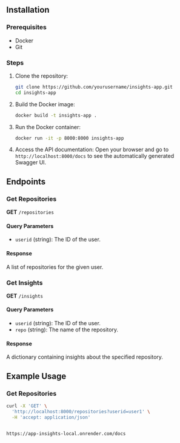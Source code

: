 
## Installation

### Prerequisites
- Docker
- Git

### Steps

1. Clone the repository:
    ```sh
    git clone https://github.com/yourusername/insights-app.git
    cd insights-app
    ```

2. Build the Docker image:
    ```sh
    docker build -t insights-app .
    ```

3. Run the Docker container:
    ```sh
    docker run -it -p 8000:8000 insights-app
    ```

4. Access the API documentation:
    Open your browser and go to `http://localhost:8000/docs` to see the automatically generated Swagger UI.

## Endpoints

### Get Repositories
**GET** `/repositories`

#### Query Parameters
- `userid` (string): The ID of the user.

#### Response
A list of repositories for the given user.

### Get Insights
**GET** `/insights`

#### Query Parameters
- `userid` (string): The ID of the user.
- `repo` (string): The name of the repository.

#### Response
A dictionary containing insights about the specified repository.

## Example Usage

### Get Repositories
```sh
curl -X 'GET' \
  'http://localhost:8000/repositories?userid=user1' \
  -H 'accept: application/json'


https://app-insights-local.onrender.com/docs